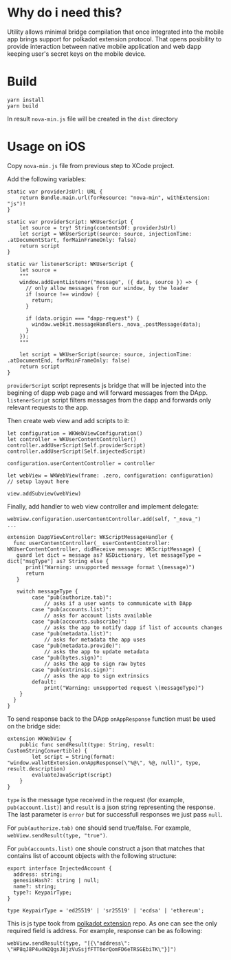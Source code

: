 # Why do i need this?
Utility allows minimal bridge compilation that once integrated into the mobile app brings support for polkadot extension protocol. That opens posibility to provide interaction between native mobile application and web dapp keeping user's secret keys on the mobile device.

# Build

```
yarn install
yarn build
```

In result ```nova-min.js``` file will be created in the ```dist``` directory

# Usage on iOS

Copy ```nova-min.js``` file from previous step to XCode project.

Add the following variables:

```
static var providerJsUrl: URL {
    return Bundle.main.url(forResource: "nova-min", withExtension: "js")!
}

static var providerScript: WKUserScript {
    let source = try! String(contentsOf: providerJsUrl)
    let script = WKUserScript(source: source, injectionTime: .atDocumentStart, forMainFrameOnly: false)
    return script
}

static var listenerScript: WKUserScript {
    let source =
    """
    window.addEventListener("message", ({ data, source }) => {
      // only allow messages from our window, by the loader
      if (source !== window) {
        return;
      }

      if (data.origin === "dapp-request") {
        window.webkit.messageHandlers._nova_.postMessage(data);
      }
    });
    """

    let script = WKUserScript(source: source, injectionTime: .atDocumentEnd, forMainFrameOnly: false)
    return script
}
```

```providerScript``` script represents js bridge that will be injected into the begining of dapp web page and will forward messages from the DApp.
```listenerScript``` script filters messages from the dapp and forwards only relevant requests to the app.

Then create web view and add scripts to it:
```
let configuration = WKWebViewConfiguration()
let controller = WKUserContentController()
controller.addUserScript(Self.providerScript)
controller.addUserScript(Self.injectedScript)

configuration.userContentController = controller

let webView = WKWebView(frame: .zero, configuration: configuration)
// setup layout here

view.addSubview(webView)
```

Finally, add handler to web view controller and implement delegate:
```
webView.configuration.userContentController.add(self, "_nova_")
...

extension DappViewController: WKScriptMessageHandler {
  func userContentController(_ userContentController: WKUserContentController, didReceive message: WKScriptMessage) {
   guard let dict = message as? NSDictionary, let messageType = dict["msgType"] as? String else {
      print("Warning: unsupported message format \(message)")
      return
   } 

   switch messageType {
        case "pub(authorize.tab)":
            // asks if a user wants to communicate with DApp
        case "pub(accounts.list)":
            // asks for account lists available
        case "pub(accounts.subscribe)":
            // asks the app to notify dapp if list of accounts changes
        case "pub(metadata.list)":
            // asks for metadata the app uses
        case "pub(metadata.provide)":
            // asks the app to update metadata
        case "pub(bytes.sign)":
            // asks the app to sign raw bytes
        case "pub(extrinsic.sign)":
            // asks the app to sign extrinsics
        default:
            print("Warning: unsupported request \(messageType)")
    }
  }
}
```

To send response back to the DApp ```onAppResponse``` function must be used on the bridge side:
```
extension WKWebView {
    public func sendResult(type: String, result: CustomStringConvertible) {
        let script = String(format: "window.walletExtension.onAppResponse(\"%@\", %@, null)", type, result.description)
        evaluateJavaScript(script)
    }
}
```

```type``` is the message type received in the request (for example, ```pub(account.list)```) and ```result``` is a json string representing the response. The last parameter is ```error``` but for successfull responses we just pass ```null```.

For ```pub(authorize.tab)``` one should send true/false. For example, ```webView.sendResult(type, "true")```.

For ```pub(accounts.list)``` one shoule construct a json that matches that contains list of account objects with the following structure:
```
export interface InjectedAccount {
  address: string;
  genesisHash?: string | null;
  name?: string;
  type?: KeypairType;
}

type KeypairType = 'ed25519' | 'sr25519' | 'ecdsa' | 'ethereum';
```
This is js type took from [polkadot extension](https://github.com/polkadot-js/extension/blob/master/packages/extension-inject/src/types.ts#L14) repo. As one can see the only required field is address. For example, response can be as following:
```
webView.sendResult(type, "[{\"address\": \"HP8qJ8P4u4W2QgsJ8jzVuSsjfFTT6orQomFD6eTRSGEbiTK\"}]")
```
